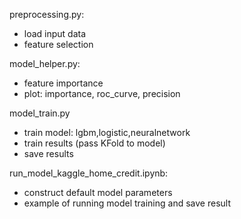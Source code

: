 preprocessing.py:
- load input data
- feature selection

model_helper.py:
- feature importance
- plot: importance, roc_curve, precision

model_train.py
- train model: lgbm,logistic,neuralnetwork
- train results (pass KFold to model)
- save results

run_model_kaggle_home_credit.ipynb: 
- construct default model parameters
- example of running model training and save result
